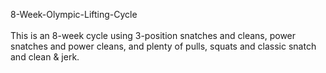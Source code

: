 8-Week-Olympic-Lifting-Cycle
<br>
<br>
This is an 8-week cycle using 3-position snatches and cleans, power snatches and power cleans, and plenty of pulls, squats and classic snatch and clean & jerk.
